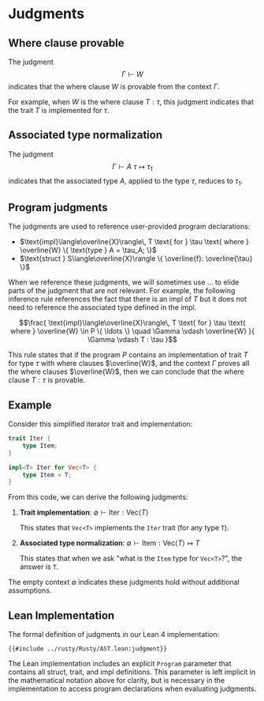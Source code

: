 # Judgments

## Where clause provable

The judgment 
$$\Gamma \vdash W$$ indicates that the where clause $W$ is provable from the context $\Gamma$.

For example, when $W$ is the where clause $T: \tau$, this judgment indicates that the trait $T$ is implemented for $\tau$.

## Associated type normalization

The judgment $$\Gamma \vdash A \: \tau \mapsto \tau_1$$ indicates that the associated type $A$, applied to the type $\tau$, reduces to $\tau_1$.

## Program judgments

The judgments are used to reference user-provided program declarations:

* $\text{impl}\langle\overline{X}\rangle\, T \text{ for } \tau \text{ where } \overline{W} \{ \text{type } A = \tau_A; \}$
* $\text{struct } S\langle\overline{X}\rangle \{ \overline{f}: \overline{\tau} \}$

When we reference these judgments, we will sometimes use $\ldots$ to elide parts of the judgment that are not relevant. For example, the following inference rule references the fact that there is an impl of $T$ but it does not need to reference the associated type defined in the impl.

$$\frac{
    \text{impl}\langle\overline{X}\rangle\, T \text{ for } \tau \text{ where } \overline{W} \in P \{ \ldots \} \quad
    \Gamma \vdash \overline{W}
}{
    \Gamma \vdash T : \tau
}$$

This rule states that if the program $P$ contains an implementation of trait $T$ for type $\tau$ with where clauses $\overline{W}$, and the context $\Gamma$ proves all the where clauses $\overline{W}$, then we can conclude that the where clause $T : \tau$ is provable.

## Example

Consider this simplified iterator trait and implementation:

```rust
trait Iter {
    type Item;
}

impl<T> Iter for Vec<T> {
    type Item = T;
}
```

From this code, we can derive the following judgments:

1. **Trait implementation**: $\emptyset \vdash \text{Iter} : \text{Vec}\langle T \rangle$
   
   This states that `Vec<T>` implements the `Iter` trait (for any type `T`).

2. **Associated type normalization**: $\emptyset \vdash \text{Item} : \text{Vec}\langle T \rangle \mapsto T$
   
   This states that when we ask "what is the `Item` type for `Vec<T>`?", the answer is `T`.

The empty context $\emptyset$ indicates these judgments hold without additional assumptions.

## Lean Implementation

The formal definition of judgments in our Lean 4 implementation:

```lean
{{#include ../rusty/Rusty/AST.lean:judgment}}
```

The Lean implementation includes an explicit `Program` parameter that contains all struct, trait, and impl definitions. This parameter is left implicit in the mathematical notation above for clarity, but is necessary in the implementation to access program declarations when evaluating judgments.

